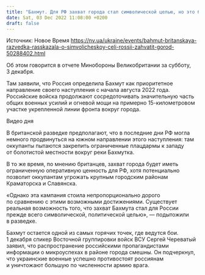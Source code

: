 ```yaml
---
title: "Бахмут. Для РФ захват города стал символической целью, но это будет иметь ограниченную оперативную ценность — разведка Британии"
date: Sat, 03 Dec 2022 11:08:00 +0200
draft: false
---
```

Источник: Новое Время https://nv.ua/ukraine/events/bahmut-britanskaya-razvedka-rasskazala-o-simvolicheskoy-celi-rossii-zahvatit-gorod-50288402.html


Об этом говорится в отчете Минобороны Великобритании за субботу, 3 декабря.

Там заявили, что Россия определила Бахмут как приоритетное направление своего наступления с начала августа 2022 года. Российские войска продолжают сосредоточивать значительную часть общих военных усилий и огневой мощи на примерно 15-километровом участке укрепленной линии фронта вокруг города.

 Видео дня   

В британской разведке предполагают, что в последние дни РФ могла немного продвинуться на южном направлении этого наступления: там оккупанты пытаются закрепить ограниченные плацдармы к западу от болотистой местности вокруг реки Бахмутка.

В то же время, по мнению британцев, захват города будет иметь ограниченную оперативную ценность для РФ, хотя потенциально позволит оккупантам угрожать крупным городским районам Краматорска и Славянска.

«Однако эта кампания стоила непропорционально дорого по сравнению с этими возможными достижениями. Существует реальная возможность того, что захват Бахмута стал для России прежде всего символической, политической целью», — подытожили в разведке.

Бахмут остается одной из самых горячих точек, где ведутся бои. 1 декабря спикер Восточной группировки войск ВСУ Сергей Череватый заявил, что распространение российскими пропагандистами информации о микроуспехах в районе города смешны. Он подчеркнул, что украинские военные успешно противостоят россиянам и уничтожают большую по численности армию врага.
